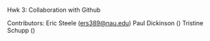 Hwk 3: Collaboration with Github

Contributors:
Eric Steele (ers389@nau.edu)
Paul Dickinson ()
Tristine Schupp ()

